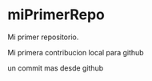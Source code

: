 # miPrimerRepo

Mi primer repositorio.

Mi primera contribucion local para github

un commit mas desde github

